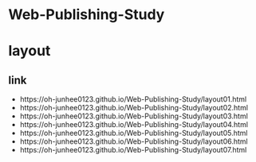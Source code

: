 # Web-Publishing-Study

# layout

## <td>link</td>
<ul>
  <li>https://oh-junhee0123.github.io/Web-Publishing-Study/layout01.html</li>
  <li>https://oh-junhee0123.github.io/Web-Publishing-Study/layout02.html</li>
  <li>https://oh-junhee0123.github.io/Web-Publishing-Study/layout03.html</li>
  <li>https://oh-junhee0123.github.io/Web-Publishing-Study/layout04.html</li>
  <li>https://oh-junhee0123.github.io/Web-Publishing-Study/layout05.html</li>
  <li>https://oh-junhee0123.github.io/Web-Publishing-Study/layout06.html</li>
  <li>https://oh-junhee0123.github.io/Web-Publishing-Study/layout07.html</li>
</ul>
